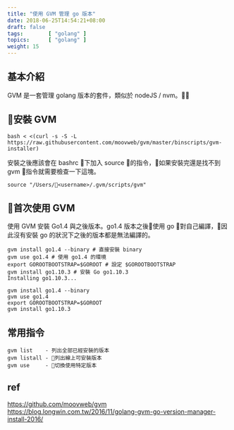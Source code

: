 ```yaml
---
title: "使用 GVM 管理 go 版本"
date: 2018-06-25T14:54:21+08:00
draft: false
tags:        [ "golang" ]
topics:   	 [ "golang" ]
weight: 15
---
```

## 基本介紹
GVM 是一套管理 golang 版本的套件，類似於 nodeJS / nvm。

## 安裝 GVM
```
bash < <(curl -s -S -L https://raw.githubusercontent.com/moovweb/gvm/master/binscripts/gvm-installer)
```
安裝之後應該會在 bashrc 下加入 source 的指令，如果安裝完還是找不到 gvm 指令就需要檢查一下這塊。
```
source "/Users/<username>/.gvm/scripts/gvm"
```
## 首次使用 GVM
使用 GVM 安裝 Go1.4 與之後版本。go1.4 版本之後使用 go 對自己編譯，因此沒有安裝 go 的狀況下之後的版本都是無法編譯的。
```
gvm install go1.4 --binary # 直接安裝 binary
gvm use go1.4 # 使用 go1.4 的環境
export GOROOTBOOTSTRAP=$GOROOT # 設定 $GOROOTBOOTSTRAP
gvm install go1.10.3 # 安裝 Go go1.10.3
Installing go1.10.3...
```
```
gvm install go1.4 --binary
gvm use go1.4
export GOROOTBOOTSTRAP=$GOROOT
gvm install go1.10.3
```
## 常用指令
```
gvm list	- 列出全部已經安裝的版本
gvm listall	- 列出線上可安裝版本
gvm use		- 切換使用特定版本
```

## ref
<https://github.com/moovweb/gvm>  
<https://blog.longwin.com.tw/2016/11/golang-gvm-go-version-manager-install-2016/>